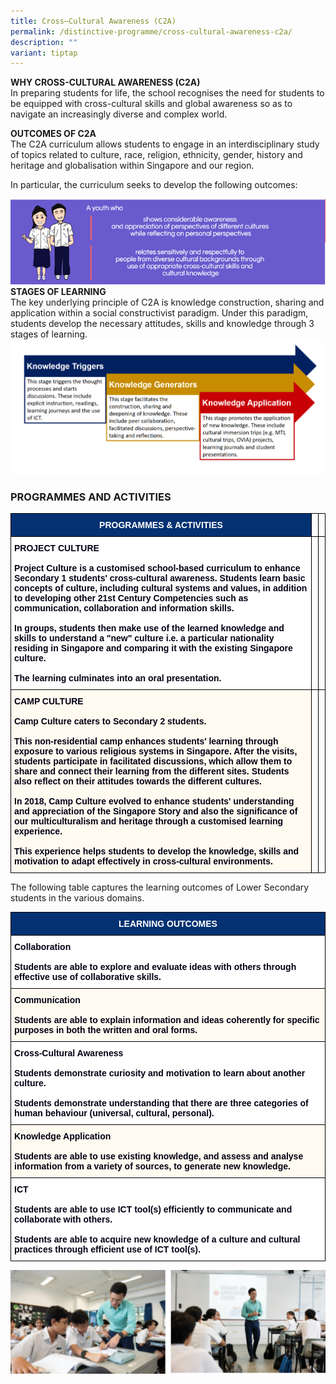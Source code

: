 ```yaml
---
title: Cross–Cultural Awareness (C2A)
permalink: /distinctive-programme/cross-cultural-awareness-c2a/
description: ""
variant: tiptap
---
```

**WHY CROSS-CULTURAL AWARENESS (C2A)**<br>
In preparing students for life, the school recognises the need for students to be equipped with cross-cultural skills and global awareness so as to navigate an increasingly diverse and complex world.

**OUTCOMES OF C2A**<br>The C2A curriculum allows students to engage in an interdisciplinary study of topics related to culture, race, religion, ethnicity, gender, history and heritage and globalisation within Singapore and our region. 

In particular, the curriculum seeks to develop the following outcomes:

![](/images/C2A%20outcomes.png)
**STAGES OF LEARNING**<br>
The key underlying principle of C2A is knowledge construction, sharing and application within a social constructivist paradigm. 
Under this paradigm, students develop the necessary attitudes, skills and knowledge through 3 stages of learning. 
![](/images/CA2_stages%20of%20learning.png)


### PROGRAMMES AND ACTIVITIES

<style type="text/css">
.tg  {border-collapse:collapse;border-spacing:0;}
.tg td{border-color:black;border-style:solid;border-width:1px;font-family:Arial, sans-serif;font-size:14px;
  overflow:hidden;padding:10px 5px;word-break:normal;}
.tg th{border-color:black;border-style:solid;border-width:1px;font-family:Arial, sans-serif;font-size:14px;
  font-weight:normal;overflow:hidden;padding:10px 5px;word-break:normal;}
.tg .tg-ubhw{background-color:#FFFBF0;color:#020014;font-weight:bold;text-align:left;vertical-align:top}
.tg .tg-liqh{background-color:#033172;color:#FFF;font-weight:bold;text-align:center;vertical-align:middle}
.tg .tg-0lax{text-align:left;vertical-align:top}
.tg .tg-muaq{background-color:#FFF;color:#020014;font-weight:bold;text-align:left;vertical-align:top}
</style>
<table class="tg">
<thead>
  <tr>
    <th class="tg-liqh"><span style="font-weight:bold;color:#FFF;background-color:#033172">PROGRAMMES &amp; ACTIVITIES</span></th>
    <th class="tg-0lax"></th>
    <th class="tg-0lax"></th>
  </tr>
</thead>
<tbody>
  <tr>
    <td class="tg-muaq">PROJECT CULTURE<br><br><span style="color:#020014">Project Culture is a customised school-based curriculum to enhance Secondary 1 students' cross-cultural awareness. Students learn basic concepts of culture, including cultural systems and values, in addition to developing other 21st Century Competencies such as communication, collaboration and information skills.</span><br><br><span style="color:#020014">In groups, students then make use of the learned knowledge and skills to understand a "new" culture i.e. a particular nationality residing in Singapore and comparing it with the existing Singapore culture.</span><br><br><span style="color:#020014">The learning culminates into an oral presentation.</span></td>
    <td class="tg-0lax"></td>
    <td class="tg-0lax"></td>
  </tr>
  <tr>
    <td class="tg-ubhw">CAMP CULTURE<br><br><span style="color:#020014">Camp Culture caters to Secondary 2 students.</span><br><br><span style="color:#020014">This non-residential camp enhances students' learning through exposure to various religious systems in Singapore. After the visits, students participate in facilitated discussions, which allow them to share and connect their learning from the different sites. Students also reflect on their attitudes towards the different cultures.</span><br><br><span style="color:#020014">In 2018, Camp Culture evolved to enhance students' understanding and appreciation of the Singapore Story and also the significance of our multiculturalism and heritage through a customised learning experience.</span><br><br><span style="color:#020014">This experience helps students to develop the knowledge, skills and motivation to adapt effectively in cross-cultural environments. </span></td>
    <td class="tg-0lax"></td>
    <td class="tg-0lax"></td>
  </tr>
</tbody>
</table>

The following table captures the learning outcomes of Lower Secondary students in the various domains.

<style type="text/css">
.tg  {border-collapse:collapse;border-spacing:0;}
.tg td{border-color:black;border-style:solid;border-width:1px;font-family:Arial, sans-serif;font-size:14px;
  overflow:hidden;padding:10px 5px;word-break:normal;}
.tg th{border-color:black;border-style:solid;border-width:1px;font-family:Arial, sans-serif;font-size:14px;
  font-weight:normal;overflow:hidden;padding:10px 5px;word-break:normal;}
.tg .tg-ubhw{background-color:#FFFBF0;color:#020014;font-weight:bold;text-align:left;vertical-align:top}
.tg .tg-liqh{background-color:#033172;color:#FFF;font-weight:bold;text-align:center;vertical-align:middle}
.tg .tg-muaq{background-color:#FFF;color:#020014;font-weight:bold;text-align:left;vertical-align:top}
</style>
<table class="tg">
<thead>
  <tr>
    <th class="tg-liqh"><span style="font-weight:bold;color:#FFF;background-color:#033172">LEARNING OUTCOMES</span></th>
  </tr>
</thead>
<tbody>
  <tr>
    <td class="tg-muaq">Collaboration<br><br><span style="color:#020014">Students are able to explore and evaluate ideas with others through effective use of collaborative skills.</span></td>
  </tr>
  <tr>
    <td class="tg-ubhw">Communication<br><br><span style="color:#020014">Students are able to explain information and ideas coherently for specific purposes in both the written and oral forms.</span></td>
  </tr>
  <tr>
    <td class="tg-muaq">Cross-Cultural Awareness<br><br><span style="color:#020014">Students demonstrate curiosity and motivation to learn about another culture.</span><br><br><span style="color:#020014">Students demonstrate understanding that there are three categories of human behaviour (universal, cultural, personal).</span></td>
  </tr>
  <tr>
    <td class="tg-ubhw">Knowledge Application<br><br><span style="color:#020014">Students are able to use existing knowledge, and assess and analyse information from a variety of sources, to generate new knowledge.</span></td>
  </tr>
  <tr>
    <td class="tg-muaq">ICT<br><br><span style="color:#020014">Students are able to use ICT tool(s) efficiently to communicate and collaborate with others.</span><br><br><span style="color:#020014">Students are able to acquire new knowledge of a culture and cultural practices through efficient use of ICT tool(s).</span></td>
  </tr>
</tbody>
</table>

![](/images/cross-cultural-awareness.png)